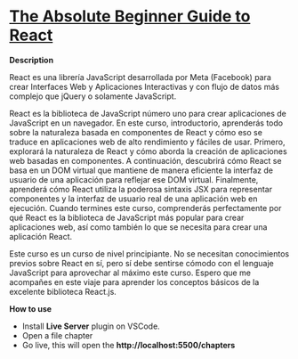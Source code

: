 # [The Absolute Beginner Guide to React](https://www.udemy.com/course/synkronus-reacjs-fundamentos "...")

**Description**

React es una librería JavaScript desarrollada por Meta (Facebook) para crear Interfaces Web y Aplicaciones Interactivas y con flujo de datos más complejo que jQuery o solamente JavaScript.

React es la biblioteca de JavaScript número uno para crear aplicaciones de JavaScript en un navegador. En este curso, introductorio, aprenderás todo sobre la naturaleza basada en componentes de React y cómo eso se traduce en aplicaciones web de alto rendimiento y fáciles de usar. Primero, explorará la naturaleza de React y cómo aborda la creación de aplicaciones web basadas en componentes. A continuación, descubrirá cómo React se basa en un DOM virtual que mantiene de manera eficiente la interfaz de usuario de una aplicación para reflejar ese DOM virtual. Finalmente, aprenderá cómo React utiliza la poderosa sintaxis JSX para representar componentes y la interfaz de usuario real de una aplicación web en ejecución. Cuando termines este curso, comprenderás perfectamente por qué React es la biblioteca de JavaScript más popular para crear aplicaciones web, así como también lo que se necesita para crear una aplicación React.

Este curso es un curso de nivel principiante. No se necesitan conocimientos previos sobre React en sí, pero sí debe sentirse cómodo con el lenguaje JavaScript para aprovechar al máximo este curso. Espero que me acompañes en este viaje para aprender los conceptos básicos de la excelente biblioteca React.js.

**How to use**

- Install **Live Server** plugin on VSCode.
- Open a file chapter
- Go live, this will open the **http://localhost:5500/chapters**
